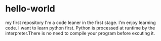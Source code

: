 # hello-world
my first repository
I'm a code leaner in the first stage.
I'm enjoy learning code.
I want to learn python first.
Python is processed at runtime by the interpreter.There is no need to compile your program before excuting it.
